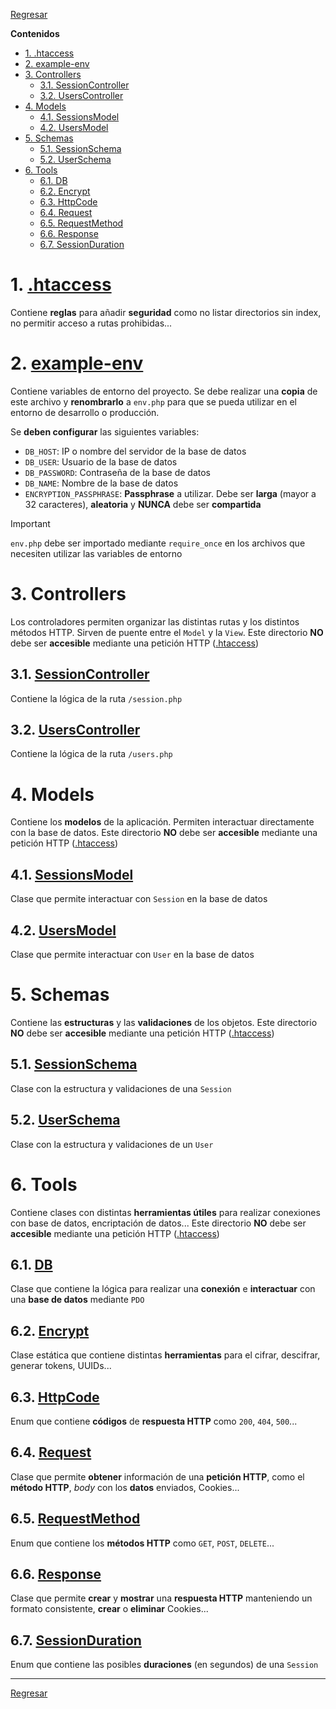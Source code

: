 [.htaccess]: ./.htaccess
[example-env]: ./example-env.php

[SessionController]: ./controllers/Session.php
[UsersController]: ./controllers/Users.php

[SessionsModel]: ./models/Sessions.php
[UsersModel]: ./models/Users.php

[SessionSchema]: ./schemas/SessionSchema.php
[UserSchema]: ./schemas/UserSchema.php

[DB]: ./tools/DB.php
[Encrypt]: ./tools/Encrypt.php
[HttpCode]: ./tools/HttpCode.php
[Request]: ./tools/Request.php
[RequestMethod]: ./tools/RequestMethod.php
[Response]: ./tools/Response.php
[SessionDuration]: ./tools/SessionDuration.php

[Regresar](./README.md)

**Contenidos**

- [1. .htaccess](#1-htaccess)
- [2. example-env](#2-example-env)
- [3. Controllers](#3-controllers)
    - [3.1. SessionController](#31-sessioncontroller)
    - [3.2. UsersController](#32-userscontroller)
- [4. Models](#4-models)
    - [4.1. SessionsModel](#41-sessionsmodel)
    - [4.2. UsersModel](#42-usersmodel)
- [5. Schemas](#5-schemas)
    - [5.1. SessionSchema](#51-sessionschema)
    - [5.2. UserSchema](#52-userschema)
- [6. Tools](#6-tools)
    - [6.1. DB](#61-db)
    - [6.2. Encrypt](#62-encrypt)
    - [6.3. HttpCode](#63-httpcode)
    - [6.4. Request](#64-request)
    - [6.5. RequestMethod](#65-requestmethod)
    - [6.6. Response](#66-response)
    - [6.7. SessionDuration](#67-sessionduration)


# 1. [.htaccess]
Contiene **reglas** para añadir **seguridad** como no listar directorios sin index, no permitir acceso a rutas prohibidas...


# 2. [example-env]
Contiene variables de entorno del proyecto. Se debe realizar una **copia** de este archivo y **renombrarlo** a `env.php` para que se pueda utilizar en el entorno de desarrollo o producción.

Se **deben configurar** las siguientes variables:

- `DB_HOST`: IP o nombre del servidor de la base de datos
- `DB_USER`: Usuario de la base de datos
- `DB_PASSWORD`: Contraseña de la base de datos
- `DB_NAME`: Nombre de la base de datos
- `ENCRYPTION_PASSPHRASE`: **Passphrase** a utilizar. Debe ser **larga** (mayor a 32 caracteres), **aleatoria** y **NUNCA** debe ser **compartida**

> [!IMPORTANT]
> `env.php` debe ser importado mediante `require_once` en los archivos que necesiten utilizar las variables de entorno


# 3. Controllers
Los controladores permiten organizar las distintas rutas y los distintos métodos HTTP. Sirven de puente entre el `Model` y la `View`. Este directorio **NO** debe ser **accesible** mediante una petición HTTP ([.htaccess])


## 3.1. [SessionController]
Contiene la lógica de la ruta `/session.php`


## 3.2. [UsersController]
Contiene la lógica de la ruta `/users.php`


# 4. Models
Contiene los **modelos** de la aplicación. Permiten interactuar directamente con la base de datos. Este directorio **NO** debe ser **accesible** mediante una petición HTTP ([.htaccess])


## 4.1. [SessionsModel]
Clase que permite interactuar con `Session` en la base de datos


## 4.2. [UsersModel]
Clase que permite interactuar con `User` en la base de datos


# 5. Schemas
Contiene las **estructuras** y las **validaciones** de los objetos. Este directorio **NO** debe ser **accesible** mediante una petición HTTP ([.htaccess])


## 5.1. [SessionSchema]
Clase con la estructura y validaciones de una `Session`


## 5.2. [UserSchema]
Clase con la estructura y validaciones de un `User`


# 6. Tools
Contiene clases con distintas **herramientas útiles** para realizar conexiones con base de datos, encriptación de datos... Este directorio **NO** debe ser **accesible** mediante una petición HTTP ([.htaccess])


## 6.1. [DB]
Clase que contiene la lógica para realizar una **conexión** e **interactuar** con una **base de datos** mediante `PDO`


## 6.2. [Encrypt]
Clase estática que contiene distintas **herramientas** para el cifrar, descifrar, generar tokens, UUIDs...


## 6.3. [HttpCode]
Enum que contiene **códigos** de **respuesta HTTP** como `200`, `404`, `500`...


## 6.4. [Request]
Clase que permite **obtener** información de una **petición HTTP**, como el **método HTTP**, *body* con los **datos** enviados, Cookies...


## 6.5. [RequestMethod]
Enum que contiene los **métodos HTTP** como `GET`, `POST`, `DELETE`...


## 6.6. [Response]
Clase que permite **crear** y **mostrar** una **respuesta HTTP** manteniendo un formato consistente, **crear** o **eliminar** Cookies...


## 6.7. [SessionDuration]
Enum que contiene las posibles **duraciones** (en segundos) de una `Session`


---

[Regresar](./README.md)
